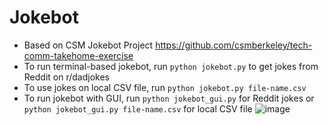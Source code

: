 # Jokebot
- Based on CSM Jokebot Project https://github.com/csmberkeley/tech-comm-takehome-exercise
- To run terminal-based jokebot, run `python jokebot.py` to get jokes from Reddit on r/dadjokes
- To use jokes on local CSV file, run `python jokebot.py file-name.csv`
- To run jokebot with GUI, run `python jokebot_gui.py` for Reddit jokes or `python jokebot_gui.py file-name.csv` for local CSV file
![image](https://user-images.githubusercontent.com/12246537/51100255-06e35c00-178a-11e9-99d3-79a4a7e1ed11.png)

